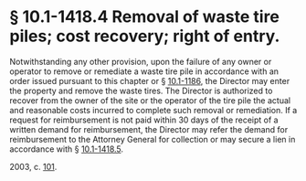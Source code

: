 # § 10.1-1418.4 Removal of waste tire piles; cost recovery; right of entry.

<p>Notwithstanding any other provision, upon the failure of any owner or operator to remove or remediate a waste tire pile in accordance with an order issued pursuant to this chapter or § <a href='http://law.lis.virginia.gov/vacode/10.1-1186/'>10.1-1186</a>, the Director may enter the property and remove the waste tires. The Director is authorized to recover from the owner of the site or the operator of the tire pile the actual and reasonable costs incurred to complete such removal or remediation. If a request for reimbursement is not paid within 30 days of the receipt of a written demand for reimbursement, the Director may refer the demand for reimbursement to the Attorney General for collection or may secure a lien in accordance with § <a href='http://law.lis.virginia.gov/vacode/10.1-1418.5/'>10.1-1418.5</a>.</p><p>2003, c. <a href='http://lis.virginia.gov/cgi-bin/legp604.exe?031+ful+CHAP0101'>101</a>.</p>